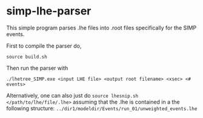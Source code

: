# simp-lhe-parser

This simple program parses .lhe files into .root files specifically for the SIMP events.

First to compile the parser do,

`source build.sh`

Then run the parser with

`./lhetree_SIMP.exe <input LHE file> <output root filename> <xsec> <# events>`

Alternatively, one can also just do `source lhesnip.sh </path/to/lhe/file/.lhe>` assuming that the .lhe is contained in a the following structure: `../dir1/modeldir/Events/run_01/unweighted_events.lhe`
